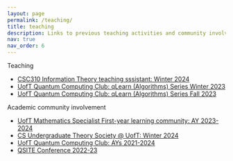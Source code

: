 ```yaml
---
layout: page
permalink: /teaching/
title: teaching
description: Links to previous teaching activities and community involvement.
nav: true
nav_order: 6
---
```


<!-- For now, this page is assumed to be a static description of your courses. You can convert it to a collection similar to `_projects/` so that you can have a dedicated page for each course. -->

<!-- Organize your courses by years, topics, or universities, however you like! -->

Teaching

- [CSC310 Information Theory teaching sssistant: Winter 2024]()
- [UofT Quantum Computing Club: qLearn (Algorithms) Series Winter 2023]()
- [UofT Quantum Computing Club: qLearn (Algorithms) Series Fall 2023]()

Academic community involvement

- [UofT Mathematics Specialist First-year learning community: AY 2023-2024]()
- [CS Undergraduate Theory Society @ UofT: Winter 2024]()
- [UofT Quantum Computing Club: AYs 2021-2024]()
- [QSITE Conference 2022-23]()
